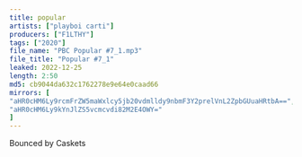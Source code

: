 ```yaml
---
title: popular
artists: ["playboi carti"]
producers: ["F1LTHY"]
tags: ["2020"]
file_name: "PBC Popular #7_1.mp3"
file_title: "Popular #7_1"
leaked: 2022-12-25
length: 2:50
md5: cb9044da632c1762278e9e64e0caad66
mirrors: [
"aHR0cHM6Ly9rcmFrZW5maWxlcy5jb20vdmlldy9nbmF3Y2prelVnL2ZpbGUuaHRtbA==",
"aHR0cHM6Ly9kYnJlZS5vcmcvdi82M2E4OWY="
]
---
```

Bounced by Caskets
